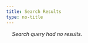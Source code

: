 ```yaml
---
title: Search Results
type: no-title
---
```


<!-- DO NOT MODIFY THE CONTENTS OF THIS FILE UNLESS YOU SPECIFICALLY KNOW WHAT YOU ARE DOING. -->

<div id="wiki-searchResults">
    <i id="info">Search query had no results.</i>
    <ul></ul>
</div>

<style>
    #wiki-searchResults #info {
        margin-left: 16px;
    }
    #wiki-searchResults ul {
        list-style-type: none;
        margin-bottom: 32px;
    }
    #wiki-searchResults h2 {
        margin: 0px;
    }
    #wiki-searchResults li {
        margin-bottom: 16px;
    }
</style>